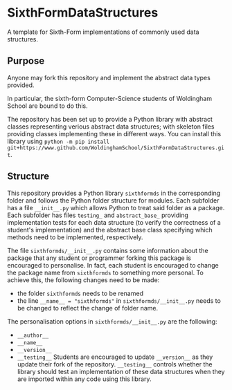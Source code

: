 # SixthFormDataStructures
A template for Sixth-Form implementations of commonly used data structures.

## Purpose

Anyone may fork this repository and implement the abstract data types provided. 

In particular, the sixth-form Computer-Science students of Woldingham School are bound to do this.

The repository has been set up to provide a Python library with abstract classes representing verious abstract data structures; with skeleton files providing classes implementing these in different ways. You can install this library using `python -m pip install git+https://www.github.com/WoldinghamSchool/SixthFormDataStructures.git`.

## Structure

This repository provides a Python library `sixthformds` in the corresponding folder and follows the Python folder structure for modules. Each subfolder has a file `__init__.py` which allows Python to treat said folder as a package. Each subfolder has files `testing_` and `abstract_base_` providing implementation tests for each data structure (to verify the correctness of a student's implementation) and the abstract base class specifying which methods need to be implemented, respectively. 

The file `sixthformds/__init__.py` contains some information about the package that any student or programmer forking this package is encouraged to personalise. In fact, each student is encouraged to change the package name from `sixthformds` to something more personal. To achieve this, the following changes need to be made:
* the folder `sixthformds` needs to be renamed
* the line `__name__ = "sixthformds"` in `sixthformds/__init__.py` needs to be changed to reflect the change of folder name. 

The personalisation options in `sixthformds/__init__.py` are the following:
* `__author__`
* `__name__`
* `__version__`
* `__testing__`
Students are encouraged to update `__version__` as they update their fork of the repository. `__testing__` controls whether the library should test an implementation of these data structures when they are imported within any code using this library.

